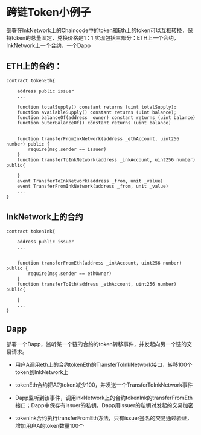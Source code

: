 # 跨链Token小例子

部署在InkNetwork上的Chaincode中的token和Eth上的token可以互相转换，保持token的总量固定，兑换价格是1：1
实现包括三部分：ETH上一个合约，InkNetwork上一个合约，一个Dapp

## ETH上的合约：

```
contract tokenEth{

    address public issuer
    ...

    function totalSupply() constant returns (uint totalSupply);
    function availableSupply() constant returns (uint balance);
    function balanceOf(address _owner) constant returns (uint balance)
    function outerBalanceOf() constant returns (uint balance)


    function transferFromInkNetwork(address _ethAccount, uint256 number) public {
        require(msg.sender == issuer)
    }
    function transferToInkNetwork(address _inkAccount, uint256 number) public{

    }
    event TransferToInkNetwork(address _from, unit _value)
    event TransferFromInkNetwork(address _from, unit _value)
    ...
}
```

## InkNetwork上的合约

```
contract tokenInk{

    address public issuer
    ...


    function transferFromEth(address _inkAccount, uint256 number) public {
        require(msg.sender == ethOwner)
    }
    function transferToEth(address _ethAccount, uint256 number) public{

    }
    ...
}
```

## Dapp

部署一个Dapp，监听某一个链的合约的token转移事件，并发起向另一个链的交易请求。

* 用户A调用eth上的合约tokenEth的TransferToInkNetwork接口，转移100个token到InkNetwork上

* tokenEth合约把A的token减少100，并发送一个TransferToInkNetwork事件

* Dapp监听到该事件，调用inkNetwork上的合约tokenInk的transferFromEth接口；Dapp中保存有issuer的私钥，Dapp用issuer的私钥对发起的交易加密

* tokenInk合约执行transferFromEth方法，只有issuer签名的交易通过验证，增加用户A的token数量100个
